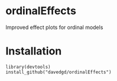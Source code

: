 # ordinalEffects
Improved effect plots for ordinal models

# Installation

```
library(devtools)
install_github("davedgd/ordinalEffects")
```
